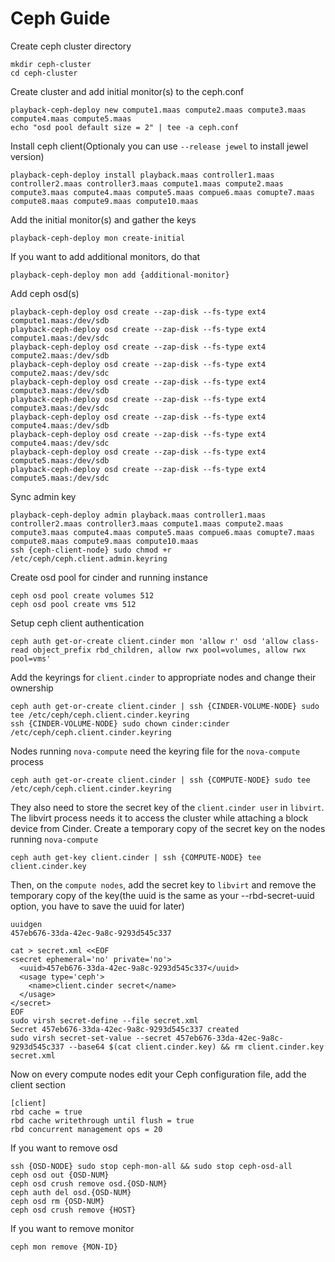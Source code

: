 # Ceph Guide

Create ceph cluster directory

    mkdir ceph-cluster
    cd ceph-cluster

Create cluster and add initial monitor(s) to the ceph.conf

    playback-ceph-deploy new compute1.maas compute2.maas compute3.maas compute4.maas compute5.maas
    echo "osd pool default size = 2" | tee -a ceph.conf

Install ceph client(Optionaly you can use `--release jewel` to install jewel version)

    playback-ceph-deploy install playback.maas controller1.maas controller2.maas controller3.maas compute1.maas compute2.maas compute3.maas compute4.maas compute5.maas compue6.maas comupte7.maas compute8.maas compute9.maas compute10.maas

Add the initial monitor(s) and gather the keys

    playback-ceph-deploy mon create-initial

If you want to add additional monitors, do that

    playback-ceph-deploy mon add {additional-monitor}

Add ceph osd(s)

    playback-ceph-deploy osd create --zap-disk --fs-type ext4 compute1.maas:/dev/sdb
    playback-ceph-deploy osd create --zap-disk --fs-type ext4 compute1.maas:/dev/sdc
    playback-ceph-deploy osd create --zap-disk --fs-type ext4 compute2.maas:/dev/sdb
    playback-ceph-deploy osd create --zap-disk --fs-type ext4 compute2.maas:/dev/sdc
    playback-ceph-deploy osd create --zap-disk --fs-type ext4 compute3.maas:/dev/sdb
    playback-ceph-deploy osd create --zap-disk --fs-type ext4 compute3.maas:/dev/sdc
    playback-ceph-deploy osd create --zap-disk --fs-type ext4 compute4.maas:/dev/sdb
    playback-ceph-deploy osd create --zap-disk --fs-type ext4 compute4.maas:/dev/sdc
    playback-ceph-deploy osd create --zap-disk --fs-type ext4 compute5.maas:/dev/sdb
    playback-ceph-deploy osd create --zap-disk --fs-type ext4 compute5.maas:/dev/sdc

Sync admin key

    playback-ceph-deploy admin playback.maas controller1.maas controller2.maas controller3.maas compute1.maas compute2.maas compute3.maas compute4.maas compute5.maas compue6.maas comupte7.maas compute8.maas compute9.maas compute10.maas
    ssh {ceph-client-node} sudo chmod +r /etc/ceph/ceph.client.admin.keyring

Create osd pool for cinder and running instance

    ceph osd pool create volumes 512
    ceph osd pool create vms 512

Setup ceph client authentication

    ceph auth get-or-create client.cinder mon 'allow r' osd 'allow class-read object_prefix rbd_children, allow rwx pool=volumes, allow rwx pool=vms'

Add the keyrings for `client.cinder` to appropriate nodes and change their ownership

    ceph auth get-or-create client.cinder | ssh {CINDER-VOLUME-NODE} sudo tee /etc/ceph/ceph.client.cinder.keyring
    ssh {CINDER-VOLUME-NODE} sudo chown cinder:cinder /etc/ceph/ceph.client.cinder.keyring

Nodes running `nova-compute` need the keyring file for the `nova-compute` process

    ceph auth get-or-create client.cinder | ssh {COMPUTE-NODE} sudo tee /etc/ceph/ceph.client.cinder.keyring

They also need to store the secret key of the `client.cinder user` in `libvirt`. The libvirt process needs it to access the cluster while attaching a block device from Cinder.
Create a temporary copy of the secret key on the nodes running `nova-compute`

    ceph auth get-key client.cinder | ssh {COMPUTE-NODE} tee client.cinder.key

Then, on the `compute nodes`, add the secret key to `libvirt` and remove the temporary copy of the key(the uuid is the same as your --rbd-secret-uuid option, you have to save the uuid for later)

    uuidgen
    457eb676-33da-42ec-9a8c-9293d545c337

    cat > secret.xml <<EOF
    <secret ephemeral='no' private='no'>
      <uuid>457eb676-33da-42ec-9a8c-9293d545c337</uuid>
      <usage type='ceph'>
        <name>client.cinder secret</name>
      </usage>
    </secret>
    EOF
    sudo virsh secret-define --file secret.xml
    Secret 457eb676-33da-42ec-9a8c-9293d545c337 created
    sudo virsh secret-set-value --secret 457eb676-33da-42ec-9a8c-9293d545c337 --base64 $(cat client.cinder.key) && rm client.cinder.key secret.xml

Now on every compute nodes edit your Ceph configuration file, add the client section

    [client]
    rbd cache = true
    rbd cache writethrough until flush = true
    rbd concurrent management ops = 20

If you want to remove osd

    ssh {OSD-NODE} sudo stop ceph-mon-all && sudo stop ceph-osd-all
    ceph osd out {OSD-NUM}
    ceph osd crush remove osd.{OSD-NUM}
    ceph auth del osd.{OSD-NUM}
    ceph osd rm {OSD-NUM}
    ceph osd crush remove {HOST}

If you want to remove monitor

    ceph mon remove {MON-ID}